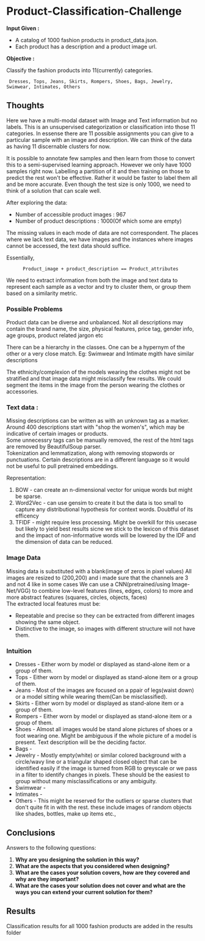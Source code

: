 # Product-Classification-Challenge

**Input Given :**  
* A catalog of 1000 fashion products in product_data.json.
* Each product has a description and a product image url.   


**Objective :**   

Classify the fashion products into 11(currently) categories.

     Dresses, Tops, Jeans, Skirts, Rompers, Shoes, Bags, Jewelry, Swimwear, Intimates, Others

## Thoughts

Here we have a multi-modal dataset with Image and Text information but no labels. This is an unsupervised categorization or classification into those 11 categories. In essense there are 11 possible assignments you can give to a particular sample with an image and description. We can think of the data as having 11 discernable clusters for now.

It is possible to annotate few samples and then learn from those to convert this to a semi-supervised learning approach. However we only have 1000 samples right now. Labelling a partition of it and then training on those to predict the rest won't be effective. Rather it would be faster to label them all and be more accurate. Even though the test size is only 1000, we need to think of a solution that can scale well. 

After exploring the data:
* Number of accessible product images : 967
* Number of product descriptions : 1000(Of which some are empty)

The missing values in each mode of data are not correspondent. The places where we lack text data, we have images and the instances where images cannot be accessed, the text data should suffice.

Essentially,
          
          Product_image + product_description == Product_attributes

We need to extract information from both the image and text data to represent each sample as a vector and try to cluster them, or group them based on a similarity metric.


### Possible Problems 

Product data can be diverse and unbalanced. Not all descriptions may contain the brand name, the size, physical features, price tag, gender info, age groups, product related jargon etc

There can be a hierarchy in the classes. One can be a hypernym of the other or a very close match. Eg: Swimwear and Intimate mgith have similar descriptions

The ethnicity/complexion of the models wearing the clothes might not be stratified and that image data might misclassify few results. We could segment the items in the image from the person wearing the clothes or accessories.



### Text data :

Missing descriptions can be written as <UNK> with an unknown tag as a marker.    
Around 400 descriptions start with "shop the women's", which may be indicative of certain images or products.     
Some unnecessry tags can be manually removed, the rest of the html tags are removed by BeautifulSoup parser.  
Tokenization and lemmatization, along with removing stopwords or punctuations.
Certain descriptions are in a different language so it would not be useful to pull pretrained embeddings.


Representation:
1) BOW - can create an n-dimensional vector for unique words but might be sparse.
2) Word2Vec - can use gensim to create it but the data is too small to capture any distributional hypothesis for context words. Doubtful of its efficency
3) TFIDF - might require less processing. Might be overkill for this usecase but likely to yield best results sicne we stick to the lexicon of this dataset and the impact of non-informative words will be lowered by the IDF and the dimension of data can be reduced. 

### Image Data

Missing data is substituted with a blank(image of zeros in pixel values) 
All images are resized to (200,200)  and i made sure that the channels are 3 and not 4 like in some cases
We can use a CNN(pretrained/using Image-Net/VGG) to combine low-level features (lines, edges, colors) to more and more abstract features (squares, circles, objects, faces)  
The extracted local features must be:
* Repeatable and precise so they can be extracted from different images showing the same object.
* Distinctive to the image, so images with different structure will not have them.

### Intuition

* Dresses - Either worn by model or displayed as stand-alone item or a group of them.
* Tops -  Either worn by model or displayed as stand-alone item or a group of them.
* Jeans  - Most of the images are focused on a ppair of legs(waist down) or a model sitting while wearing them(Can be misclassified). 
* Skirts - Either worn by model or displayed as stand-alone item or a group of them.
* Rompers - Either worn by model or displayed as stand-alone item or a group of them.
* Shoes - Almost all images would be stand alone pictures of shoes or a foot wearing one. Might be ambiguous if the whole picture of a model is present. Text description will be the deciding factor.
* Bags - 
* Jewelry -  Mostly empty(white) or similar colored background with a circle/wavy line or a triangular shaped closed object that can be identified easily if the image is turned from RGB to greyscale or we pass in a filter to identify changes in pixels. These should be the easiest to group without many misclassifications or any ambiguity.
* Swimwear - 
* Intimates - 
* Others - This might be reserved for the outliers or sparse clusters that don't quite fit in with the rest. these include images of random objects like shades, bottles, make up items etc.,


## Conclusions

Answers to the following questions:
1) **Why are you designing the solution in this way?**  
2) **What are the aspects that you considered when designing?**    
3) **What are the cases your solution covers, how are they covered and why are they important?**    
4) **What are the cases your solution does not cover and what are the ways you can extend your current solution for them?**  



## Results

Classification results for all 1000 fashion products are added in the results folder
